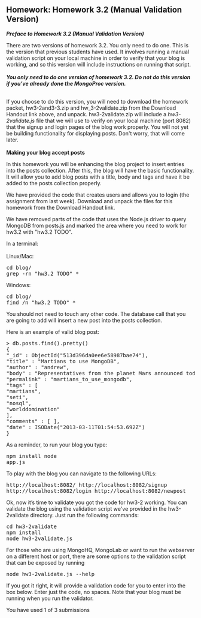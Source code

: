 <div><h2 class="problem-header">
  Homework: Homework 3.2 (Manual Validation Version)
</h2>

<section class="problem"><div><b><i>Preface to Homework 3.2 (Manual Validation Version)</i></b><br>

There are two versions of homework 3.2. You only need to do one. This is the
version that previous students have used. It involves running a manual
validation script on your local machine in order to verify that your blog is
working, and so this version will include instructions on running that script.
<br><br><b><i>You only need to do <em>one</em> version of homework 3.2. Do not do this
    version if you've already done the MongoProc version.
</i></b>
<br><br>

If you choose to do this version, you will need to download the homework
packet, hw3-2and3-3.zip and hw_3-2validate.zip from the Download Handout link above, and unpack. hw3-2validate.zip will include a
<em>hw3-2validate.js</em> file that we will
use to verify on your local machine (port 8082) that the signup and login pages
of the blog work properly. You will not yet be building functionality for
displaying posts. Don't worry, that will come later.
<br><br><b>Making your blog accept posts</b>
<p>
In this homework you will be enhancing the blog project to insert entries into the posts collection. After this, the blog will have the basic functionality. It will allow you to add blog posts with a title, body and tags and have it be added to the posts collection properly.
</p>
<p>
We have provided the code that creates users and allows you to login (the assignment from last week). Download and unpack the files for this homework from the Download Handout link.
</p>
<p>
We have removed parts of the code that uses the Node.js driver to query MongoDB from posts.js and marked the area where you need to work for hw3.2 with "hw3.2 TODO". </p>
In a terminal: <br><br>
Linux/Mac:
<pre>cd blog/
grep -rn "hw3.2 TODO" *
</pre>
Windows:
<pre>cd blog/
find /n "hw3.2 TODO" *
</pre>
<p>You should not need to touch any other code. The database call that you are going to add will insert a new post into the posts collection.

Here is an example of valid blog post:
</p><pre>&gt; db.posts.find().pretty()
{
"_id" : ObjectId("513d396da0ee6e58987bae74"),
"title" : "Martians to use MongoDB",
"author" : "andrew",
"body" : "Representatives from the planet Mars announced today that the planet would adopt MongoDB as a planetary standard. Head Martian Flipblip said that MongoDB was the perfect tool to store the diversity of life that exists on Mars.",
"permalink" : "martians_to_use_mongodb",
"tags" : [
"martians",
"seti",
"nosql",
"worlddomination"
],
"comments" : [ ],
"date" : ISODate("2013-03-11T01:54:53.692Z")
}
</pre>


As a reminder, to run your blog you type:<br><pre>npm install
node app.js
</pre>

To play with the blog you can navigate to the following URLs:<br><pre>http://localhost:8082/
http://localhost:8082/signup
http://localhost:8082/login
http://localhost:8082/newpost
</pre>
Ok, now it’s time to validate you got the code for hw3-2 working. You can validate the blog using the validation script we've provided in the hw3-2validate directory. Just run the following commands:
<pre>cd hw3-2validate
npm install
node hw3-2validate.js
</pre>
For those who are using MongoHQ, MongoLab or want to run the webserver on a different host or port, there are some options to the validation script that can be exposed by running
<pre>node hw3-2validate.js --help</pre>
If you got it right, it will provide a validation code for you to enter into the box below. Enter just the code, no spaces. Note that your blog must be running when you run the validator.
</div>

  <section class="action"><input type="hidden" value="Homework: Homework 3.2 (Manual Validation Version)" name="problem_id"><section class="submission_feedback">
      You have used 1 of 3 submissions
    </section></section></section></div>
